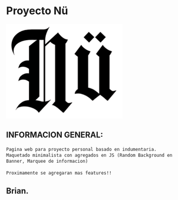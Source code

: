 # Proyecto Nü

![Nü Logo](./resources/nu1.png)



## INFORMACION GENERAL:



````
Pagina web para proyecto personal basado en indumentaria.   
Maquetado minimalista con agregados en JS (Random Background en Banner, Marquee de informacion)

Proximamente se agregaran mas features!!
````


## Brian.
